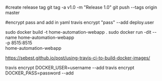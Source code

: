 #create release tag
git tag -a v1.0 -m "Release 1.0"
git push --tags origin master


#encrypt pass and add in yaml
travis encrypt "pass" --add deploy.user

sudo docker build -t home-automation-webapp .
sudo docker run -dit --name home-automation-webapp \
    -p 8515:8515 \
    home-automation-webapp

https://sebest.github.io/post/using-travis-ci-to-build-docker-images/

travis encrypt DOCKER_USER=username --add
travis encrypt DOCKER_PASS=password --add
